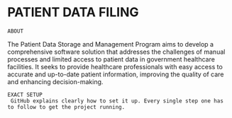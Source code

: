 # PATIENT DATA FILING
    ABOUT
The Patient Data Storage and Management Program aims to develop a comprehensive software solution that addresses the challenges of manual processes and limited access to patient data in government healthcare facilities. It seeks to provide healthcare professionals with easy access to accurate and up-to-date patient information, improving the quality of care and enhancing decision-making.

    EXACT SETUP
     GitHub explains clearly how to set it up. Every single step one has to follow to get the project running.
